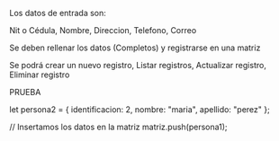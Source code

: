 Los datos de entrada son:

Nit o Cédula,
Nombre,
Direccion,
Telefono,
Correo

Se deben rellenar los datos (Completos) y registrarse en una matriz

Se podrá crear un nuevo registro,
Listar registros,
Actualizar registro,
Eliminar registro

PRUEBA

let persona2 = { identificacion: 2, nombre: "maria", apellido: "perez" };

// Insertamos los datos en la matriz
matriz.push(persona1);